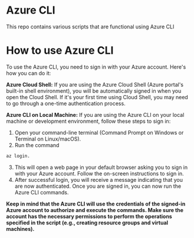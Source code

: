 # Azure CLI
This repo contains various scripts that are functional using Azure CLI
# How to use Azure CLI

To use the Azure CLI, you need to sign in with your Azure account. Here's how you can do it:

**Azure Cloud Shell:**
If you are using the Azure Cloud Shell (Azure portal's built-in shell environment), you will be automatically signed in when you open the Cloud Shell. If it's your first time using Cloud Shell, you may need to go through a one-time authentication process.

**Azure CLI on Local Machine:**
If you are using the Azure CLI on your local machine or development environment, follow these steps to sign in:

1. Open your command-line terminal (Command Prompt on Windows or Terminal on Linux/macOS).
2. Run the command
``` bash
az login.
```
3. This will open a web page in your default browser asking you to sign in with your Azure account. Follow the on-screen instructions to sign in.
4. After successful login, you will receive a message indicating that you are now authenticated. Once you are signed in, you can now run the Azure CLI commands.

**Keep in mind that the Azure CLI will use the credentials of the signed-in Azure account to authorize and execute the commands. Make sure the account has the necessary permissions to perform the operations specified in the script (e.g., creating resource groups and virtual machines).**
